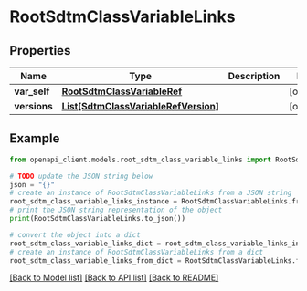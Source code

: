 # RootSdtmClassVariableLinks


## Properties

Name | Type | Description | Notes
------------ | ------------- | ------------- | -------------
**var_self** | [**RootSdtmClassVariableRef**](RootSdtmClassVariableRef.md) |  | [optional] 
**versions** | [**List[SdtmClassVariableRefVersion]**](SdtmClassVariableRefVersion.md) |  | [optional] 

## Example

```python
from openapi_client.models.root_sdtm_class_variable_links import RootSdtmClassVariableLinks

# TODO update the JSON string below
json = "{}"
# create an instance of RootSdtmClassVariableLinks from a JSON string
root_sdtm_class_variable_links_instance = RootSdtmClassVariableLinks.from_json(json)
# print the JSON string representation of the object
print(RootSdtmClassVariableLinks.to_json())

# convert the object into a dict
root_sdtm_class_variable_links_dict = root_sdtm_class_variable_links_instance.to_dict()
# create an instance of RootSdtmClassVariableLinks from a dict
root_sdtm_class_variable_links_from_dict = RootSdtmClassVariableLinks.from_dict(root_sdtm_class_variable_links_dict)
```
[[Back to Model list]](../README.md#documentation-for-models) [[Back to API list]](../README.md#documentation-for-api-endpoints) [[Back to README]](../README.md)


